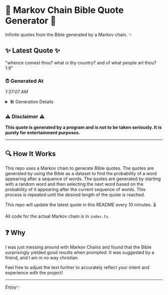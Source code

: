 # 📖 Markov Chain Bible Quote Generator 📖

Infinite quotes from the Bible generated by a Markov chain. ✨

## ✨ Latest Quote ✨
"whence comest thou? what is thy country? and of what people art thou? 1:9"

### ⏰ Generated At
*1:37:07 AM*

<details>
    <summary>🛠️ Generation Details</summary>
    <p>
        <strong>🌱 Seed:</strong> whence<br>
        <strong>🔄 Iterations:</strong> 13<br>
        <strong>📜 Context History:</strong><br>[ whence ]: comest<br>[ whence, comest ]: thou?<br>[ whence, comest, thou? ]: what<br>[ whence, comest, thou?, what ]: is<br>[ whence, comest, thou?, what, is ]: thy<br>[ whence, comest, thou?, what, is, thy ]: country?<br>[ comest, thou?, what, is, thy, country? ]: and<br>[ thou?, what, is, thy, country?, and ]: of<br>[ what, is, thy, country?, and, of ]: what<br>[ is, thy, country?, and, of, what ]: people<br>[ thy, country?, and, of, what, people ]: art<br>[ country?, and, of, what, people, art ]: thou?<br>[ and, of, what, people, art, thou? ]: 1:9<br>
    </p>
</details>

### ⚠️ Disclaimer ⚠️
**This quote is generated by a program and is not to be taken seriously. It is purely for entertainment purposes.**

---

## 🔍 How It Works

This repo uses a Markov chain to generate Bible quotes. The quotes are generated by using the Bible as a dataset to find the probability of a word appearing after a sequence of words. The quotes are generated by starting with a random word and then selecting the next word based on the probability of it appearing after the current sequence of words. This process is repeated until the desired length of the quote is reached.

This repo will update the latest quote in this README every 10 minutes. ⏳

All code for the actual Markov chain is in `index.ts`.

## ❓ Why

I was just messing around with Markov Chains and found that the Bible surprisingly yielded good results when prompted. 
It was suggested by a friend, and I am in no way christian.

Feel free to adjust the text further to accurately reflect your intent and experience with the project!

---

*Enjoy*✨

